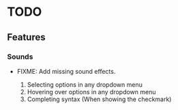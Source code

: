 # TODO

## Features

### Sounds

- FIXME: Add missing sound effects.

  1. Selecting options in any dropdown menu
  2. Hovering over options in any dropdown menu
  3. Completing syntax (When showing the checkmark)
